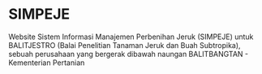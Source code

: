 # SIMPEJE

Website Sistem Informasi Manajemen Perbenihan Jeruk (SIMPEJE) untuk BALITJESTRO (Balai Penelitian Tanaman Jeruk dan Buah Subtropika), sebuah perusahaan yang bergerak dibawah naungan BALITBANGTAN - Kementerian Pertanian